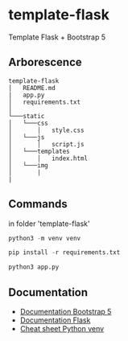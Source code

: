 # template-flask
Template Flask + Bootstrap 5



## Arborescence

```
template-flask
│   README.md
|   app.py
│   requirements.txt    
│
└───static
│   └───css
│       │   style.css
│   └───js
│       │   script.js
│   └───templates
│       │   index.html
│   └───img
│       | 
|
```
 
## Commands

in folder 'template-flask' 

```python
python3 -m venv venv 
```

```python
pip install -r requirements.txt  
```

```python
python3 app.py
```

## Documentation 

+ [Documentation Bootstrap 5](https://getbootstrap.com/docs/5.0/getting-started/introduction/) 
+ [Documentation Flask](https://flask.palletsprojects.com/en/2.0.x/) 
+ [Cheat sheet Python venv](https://aaronlelevier.github.io/virtualenv-cheatsheet/) 

